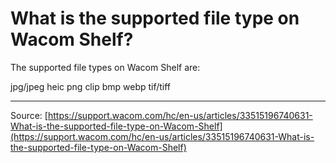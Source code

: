 # What is the supported file type on Wacom Shelf?

The supported file types on Wacom Shelf are:

jpg/jpeg
heic
png
clip
bmp
webp
tif/tiff

---
Source: [https://support.wacom.com/hc/en-us/articles/33515196740631-What-is-the-supported-file-type-on-Wacom-Shelf](https://support.wacom.com/hc/en-us/articles/33515196740631-What-is-the-supported-file-type-on-Wacom-Shelf)
